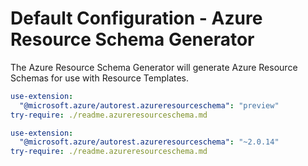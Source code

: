 # Default Configuration - Azure Resource Schema Generator

The Azure Resource Schema Generator will generate Azure Resource Schemas for use with Resource Templates.

``` yaml $(azureresourceschema) && $(preview)
use-extension:
  "@microsoft.azure/autorest.azureresourceschema": "preview"
try-require: ./readme.azureresourceschema.md
```


``` yaml $(azureresourceschema)
use-extension:
  "@microsoft.azure/autorest.azureresourceschema": "~2.0.14"
try-require: ./readme.azureresourceschema.md
```